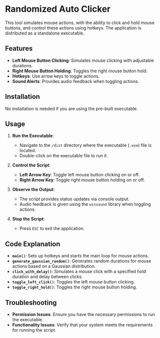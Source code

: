 # Randomized Auto Clicker

This tool simulates mouse actions, with the ability to click and hold mouse buttons, and control these actions using hotkeys. The application is distributed as a standalone executable.

## Features

- **Left Mouse Button Clicking**: Simulates mouse clicking with adjustable durations.
- **Right Mouse Button Holding**: Toggles the right mouse button hold.
- **Hotkeys**: Use arrow keys to toggle actions.
- **Sound Alerts**: Provides audio feedback when toggling actions.

## Installation

No installation is needed if you are using the pre-built executable.

## Usage

1. **Run the Executable**:

   - Navigate to the `/dist` directory where the executable (`.exe`) file is located.
   - Double-click on the executable file to run it.

2. **Control the Script**:

   - **Left Arrow Key**: Toggle left mouse button clicking on or off.
   - **Right Arrow Key**: Toggle right mouse button holding on or off.

3. **Observe the Output**:

   - The script provides status updates via console output.
   - Audio feedback is given using the `winsound` library when toggling actions.

4. **Stop the Script**:
   - Press `ESC` to exit the application.

## Code Explanation

- **`main()`**: Sets up hotkeys and starts the main loop for mouse actions.
- **`generate_gaussian_random()`**: Generates random durations for mouse actions based on a Gaussian distribution.
- **`click_with_delay()`**: Simulates a mouse click with a specified hold duration and delay between clicks.
- **`toggle_left_click()`**: Toggles the left mouse button clicking.
- **`toggle_right_hold()`**: Toggles the right mouse button holding.

## Troubleshooting

- **Permission Issues**: Ensure you have the necessary permissions to run the executable.
- **Functionality Issues**: Verify that your system meets the requirements for running the script.
